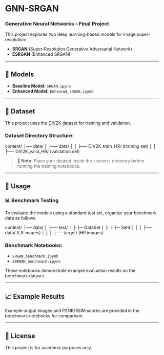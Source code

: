 # GNN-SRGAN

### Generative Neural Networks – Final Project

This project explores two deep learning-based models for image super-resolution:

- **SRGAN** (Super-Resolution Generative Adversarial Network)  
- **ESRGAN** (Enhanced SRGAN)

---

## 🔧 Models

- **Baseline Model:** `SRGAN.ipynb`  
- **Enhanced Model:** `Enhanced_SRGAN.ipynb`

---

## 📂 Dataset

This project uses the [DIV2K dataset](https://data.vision.ee.ethz.ch/cvl/DIV2K/) for training and validation.

### Dataset Directory Structure:

content/
│── data/
│   ├── data/
│   │  ├── DIV2K_train_HR/ (training set)
│   │  ├── DIV2K_valid_HR/ (validation set)

> 📌 **Note:** Place your dataset inside the `content/` directory before running the training notebooks.

---

## 🚀 Usage

### 📊 Benchmark Testing

To evaluate the models using a standard test set, organize your benchmark data as follows:



content/
│── data/
│   ├── test/
│   ├   ├─ DataSet
│   ├   ├  ├─ Set4
│   │   │  ├── data/ (LR images)
│   │   │  ├── target/ (HR images)

### Benchmark Notebooks:

- `SRGAN_benchmark.ipynb`
- `ESRGAN_benchmark.ipynb`

These notebooks demonstrate example evaluation results on the benchmark dataset.

---

## 📈 Example Results

Example output images and PSNR/SSIM scores are provided in the benchmark notebooks for comparison.

---

## 📝 License

This project is for academic purposes only.

